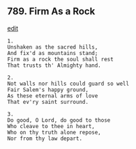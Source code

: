 
## 789.  Firm As a Rock
[edit](https://docs.google.com/document/d/1EsLPhBjZ0H9_UupOAX50CCXgtK6FTruC/edit?mode=html)



    1.
    Unshaken as the sacred hills,
    And fix'd as mountains stand;
    Firm as a rock the soul shall rest
    That trusts th' Almighty hand.

    2.
    Not walls nor hills could guard so well
    Fair Salem's happy ground,
    As these eternal arms of love
    That ev'ry saint surround.

    3.
    Do good, O Lord, do good to those
    Who cleave to thee in heart,
    Who on thy truth alone repose,
    Nor from thy law depart.
